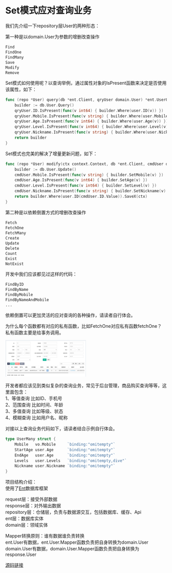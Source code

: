 # Set模式应对查询业务

我们先介绍一下repository层User的两种形态：

第一种是以domain.User为参数的增删改查操作
```
Find    
FindOne   
FindMany 
Save 
Modify 
Remove
```
Set模式如何使用呢？以查询举例，通过属性对象的IsPresent函数来决定是否使用该属性，如下：
```go
func (repo *User) query(db *ent.Client, qryUser domain.User) *ent.UserQuery {
    builder := db.User.Query()
    qryUser.ID.IsPresent(func(v int64) { builder.Where(user.ID(v)) })
    qryUser.Mobile.IsPresent(func(v string) { builder.Where(user.Mobile(v)) })
    qryUser.Age.IsPresent(func(v int64) { builder.Where(user.Age(v)) })
    qryUser.Level.IsPresent(func(v int64) { builder.Where(user.Level(v)) })
    qryUser.Nickname.IsPresent(func(v string) { builder.Where(user.Nickname(v)) })
    return builder
}
```
Set模式也完美的解决了增量更新问题，如下：
```go
func (repo *User) modify(ctx context.Context, db *ent.Client, cmdUser domain.User) int {
    builder := db.User.Update()
    cmdUser.Mobile.IsPresent(func(v string) { builder.SetMobile(v) })
    cmdUser.Age.IsPresent(func(v int64) { builder.SetAge(v) })
    cmdUser.Level.IsPresent(func(v int64) { builder.SetLevel(v) })
    cmdUser.Nickname.IsPresent(func(v string) { builder.SetNickname(v) })
    return builder.Where(user.ID(cmdUser.ID.Value)).SaveX(ctx)
}
```

第二种是以依赖倒置方式的增删改查操作
```
Fetch 
FetchOne 
FetchMany 
Create 
Update  
Delete
Count  
Exist 
NotExist
```
开发中我们应该都见过这样的代码：
```
FindByID
FindByName
FindByMobile
FindByNameAndMobile
...
```
依赖倒置可以更加灵活的应对查询的各种操作，请读者自行体会。

为什么每个函数都有对应的私有函数，比如FetchOne对应私有函数fetchOne？<br>
私有函数主要是给事务调用。


<img src="../image/fastadmin.jpg" width="50%">

开发者都应该见到类似复杂的查询业务，常见于后台管理，商品购买查询等等，这里面包含：<br>
1、等值查询 比如ID、手机号<br>
2、范围查询 比如时间、年龄<br>
3、多值查询 比如等级、状态<br>
4、模糊查询 比如用户名、昵称<br>

对接以上查询业务代码如下，请读者结合示例自行体会。
```go
type UserMany struct {
    Mobile   vo.Mobile     `binding:"omitempty"`
    StartAge user.Age      `binding:"omitempty"`
    EndAge   user.Age      `binding:"omitempty"`
    Levels   user.Levels   `binding:"omitempty,dive"`
    Nickname user.Nickname `binding:"omitempty"`
}
```

项目结构介绍：<br>
使用了[Ent](https://entgo.io/zh/)数据库框架<br>

request层：接受外部数据 <br>
response层：对外输出数据 <br>
repository层：仓储层，负责与数据源交互，包括数据库、缓存、Api<br>
ent层：数据库实体 <br>
domain层：领域实体 <br>

Mapper转换原则：谁有数据谁负责转换<br>
ent.User有数据，ent.User.Mapper函数负责把自身转换为domain.User<br>
domain.User有数据，domain.User.Mapper函数负责把自身转换为response.User<br>

[源码链接](../chapter5)








